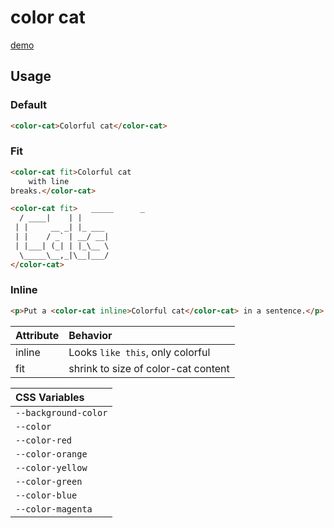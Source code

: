 # color cat
[demo](https://zvakanaka.github.io/color-cat)

<!--
```
<custom-element-demo>
  <template>
    <link rel="import" href="color-cat.html">
    <script src="https://cdnjs.cloudflare.com/ajax/libs/webcomponentsjs/1.0.8/webcomponents-hi-sd-ce.js"></script>
    This: <color-cat inline>^ↀᴥↀ^</color-cat> is a color-cat.
  </template>
</custom-element-demo>
```
-->

## Usage
### Default
```html
<color-cat>Colorful cat</color-cat>
```
### Fit
```html
<color-cat fit>Colorful cat
    with line
breaks.</color-cat>
```
```html
<color-cat fit>   _____      _
  / ____|    | |
 | |     __ _| |_ ___
 | |    / _` | __/ __|
 | |___| (_| | |_\__ \
  \_____\__,_|\__|___/
</color-cat>
```
### Inline
```html
<p>Put a <color-cat inline>Colorful cat</color-cat> in a sentence.</p>
```

| Attribute | Behavior |
| :------------- | :------------- |
| inline | Looks `like this`, only colorful|
| fit | shrink to size of color-cat content |

| CSS Variables |
| :------------- |
| `--background-color` |
| `--color` |
| `--color-red` |
| `--color-orange` |
| `--color-yellow` |
| `--color-green` |
| `--color-blue` |
| `--color-magenta` |
